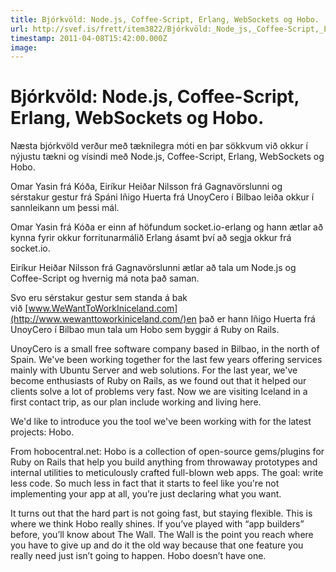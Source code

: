 ```yaml
---
title: Bjórkvöld: Node.js, Coffee-Script, Erlang, WebSockets og Hobo.
url: http://svef.is/frett/item3822/Bjórkvöld:_Node_js,_Coffee-Script,_Erlang,_WebSockets_og_Hobo_
timestamp: 2011-04-08T15:42:00.000Z
image: 
---
```


# Bjórkvöld: Node.js, Coffee-Script, Erlang, WebSockets og Hobo.

Næsta bjórkvöld verður með tæknilegra móti en þar sökkvum við okkur í nýjustu tækni og vísindi með Node.js, Coffee-Script, Erlang, WebSockets og Hobo.  

Omar Yasin frá Kóða, Eiríkur Heiðar Nilsson frá Gagnavörslunni og  
sérstakur gestur frá Spáni Iñigo Huerta frá UnoyCero í Bilbao leiða okkur í sannleikann um þessi mál.

Omar Yasin frá Kóða er einn af höfundum socket.io-erlang og hann ætlar að kynna fyrir okkur forritunarmálið Erlang ásamt því að segja okkur frá socket.io.  

Eiríkur Heiðar Nilsson frá Gagnavörslunni ætlar að tala um Node.js og Coffee-Script og hvernig má nota það saman.  

Svo eru sérstakur gestur sem standa á bak við [www.WeWantToWorkIniceland.com](http://www.wewanttoworkiniceland.com/)en það er hann Iñigo Huerta frá UnoyCero í Bilbao mun tala um Hobo sem byggir á Ruby on Rails.  

UnoyCero is a small free software company based in Bilbao, in the north of Spain. We've been working together for the last few years offering services mainly with Ubuntu Server and web solutions. For the last year, we've become enthusiasts of Ruby on Rails, as we found out that it helped our clients solve a lot of problems very fast. Now we are visiting Iceland in a first contact trip, as our plan include working and living here.  

We'd like to introduce you the tool we've been working with for the latest projects: Hobo.  

From hobocentral.net: Hobo is a collection of open-source gems/plugins for Ruby on Rails that help you build anything from throwaway prototypes and internal utilities to meticulously crafted full-blown web apps. The goal: write less code. So much less in fact that it starts to feel like you're not implementing your app at all, you’re just declaring what you want.  

It turns out that the hard part is not going fast, but staying flexible. This is where we think Hobo really shines. If you’ve played with “app builders” before, you’ll know about The Wall. The Wall is the point you reach where you have to give up and do it the old way because that one feature you really need just isn’t going to happen. Hobo doesn’t have one.
